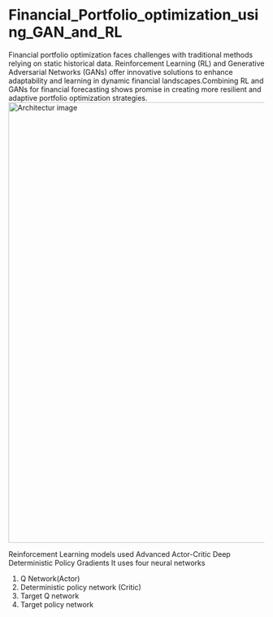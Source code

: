 # Financial_Portfolio_optimization_using_GAN_and_RL
Financial portfolio optimization faces challenges with traditional methods relying on static historical data.​
Reinforcement Learning (RL) and Generative Adversarial Networks (GANs) offer innovative solutions to enhance adaptability and learning in dynamic financial landscapes.​
Combining RL and GANs for financial forecasting shows promise in creating more resilient and adaptive portfolio optimization strategies.
<img width="867" alt="Architectur image" src="https://github.com/RashmithaEttadi/Financial_Portfolio_optimization_using_GAN_and_RL/assets/47919399/ac26dbf4-f2e3-43cd-9871-6dd9fd28a2f7">


Reinforcement Learning models used
Advanced Actor-Critic
Deep Deterministic Policy Gradients
It uses four neural networks
1. Q Network(Actor)
2. Deterministic policy network (Critic)
3. Target Q network
4. Target policy network
